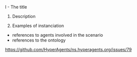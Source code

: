 

I - The title

1) Description


2) Examples of instanciation



+ references to agents involved in the scenario
+ references to the ontology





https://github.com/HyperAgents/ns.hyperagents.org/issues/79








